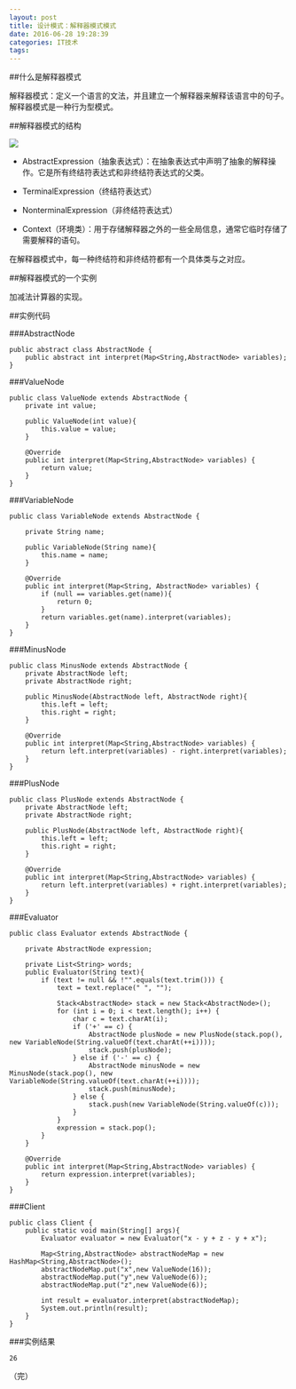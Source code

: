 ```yaml
---
layout: post
title: 设计模式：解释器模式模式
date: 2016-06-28 19:28:39
categories: IT技术
tags:
---
```


##什么是解释器模式

解释器模式：定义一个语言的文法，并且建立一个解释器来解释该语言中的句子。解释器模式是一种行为型模式。

##解释器模式的结构

![]({{site:url}}/assets/20160628/interpreter.png)

 - AbstractExpression（抽象表达式）：在抽象表达式中声明了抽象的解释操作。它是所有终结符表达式和非终结符表达式的父类。

 - TerminalExpression（终结符表达式）

 - NonterminalExpression（非终结符表达式）

 - Context（环境类）：用于存储解释器之外的一些全局信息，通常它临时存储了需要解释的语句。

在解释器模式中，每一种终结符和非终结符都有一个具体类与之对应。

##解释器模式的一个实例

加减法计算器的实现。

##实例代码

###AbstractNode

```
public abstract class AbstractNode {
    public abstract int interpret(Map<String,AbstractNode> variables);
}
```

###ValueNode

```
public class ValueNode extends AbstractNode {
    private int value;

    public ValueNode(int value){
        this.value = value;
    }

    @Override
    public int interpret(Map<String,AbstractNode> variables) {
        return value;
    }
}
```

###VariableNode

```
public class VariableNode extends AbstractNode {

    private String name;

    public VariableNode(String name){
        this.name = name;
    }
    
    @Override
    public int interpret(Map<String, AbstractNode> variables) {
        if (null == variables.get(name)){
            return 0;
        }
        return variables.get(name).interpret(variables);
    }
}
```

###MinusNode

```
public class MinusNode extends AbstractNode {
    private AbstractNode left;
    private AbstractNode right;

    public MinusNode(AbstractNode left, AbstractNode right){
        this.left = left;
        this.right = right;
    }

    @Override
    public int interpret(Map<String,AbstractNode> variables) {
        return left.interpret(variables) - right.interpret(variables);
    }
}
```

###PlusNode

```
public class PlusNode extends AbstractNode {
    private AbstractNode left;
    private AbstractNode right;

    public PlusNode(AbstractNode left, AbstractNode right){
        this.left = left;
        this.right = right;
    }

    @Override
    public int interpret(Map<String,AbstractNode> variables) {
        return left.interpret(variables) + right.interpret(variables);
    }
}
```

###Evaluator

```
public class Evaluator extends AbstractNode {

    private AbstractNode expression;

    private List<String> words;
    public Evaluator(String text){
        if (text != null && !"".equals(text.trim())) {
            text = text.replace(" ", "");

            Stack<AbstractNode> stack = new Stack<AbstractNode>();
            for (int i = 0; i < text.length(); i++) {
                char c = text.charAt(i);
                if ('+' == c) {
                    AbstractNode plusNode = new PlusNode(stack.pop(), new VariableNode(String.valueOf(text.charAt(++i))));
                    stack.push(plusNode);
                } else if ('-' == c) {
                    AbstractNode minusNode = new MinusNode(stack.pop(), new VariableNode(String.valueOf(text.charAt(++i))));
                    stack.push(minusNode);
                } else {
                    stack.push(new VariableNode(String.valueOf(c)));
                }
            }
            expression = stack.pop();
        }
    }

    @Override
    public int interpret(Map<String,AbstractNode> variables) {
        return expression.interpret(variables);
    }
}
```

###Client

```
public class Client {
    public static void main(String[] args){
        Evaluator evaluator = new Evaluator("x - y + z - y + x");

        Map<String,AbstractNode> abstractNodeMap = new HashMap<String,AbstractNode>();
        abstractNodeMap.put("x",new ValueNode(16));
        abstractNodeMap.put("y",new ValueNode(6));
        abstractNodeMap.put("z",new ValueNode(6));

        int result = evaluator.interpret(abstractNodeMap);
        System.out.println(result);
    }
}
```

###实例结果

```
26
```

（完）
